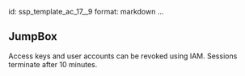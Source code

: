 id: ssp_template_ac_17__9
format: markdown
...
## JumpBox

Access keys and user accounts can be revoked using IAM. Sessions terminate after 10 minutes.
